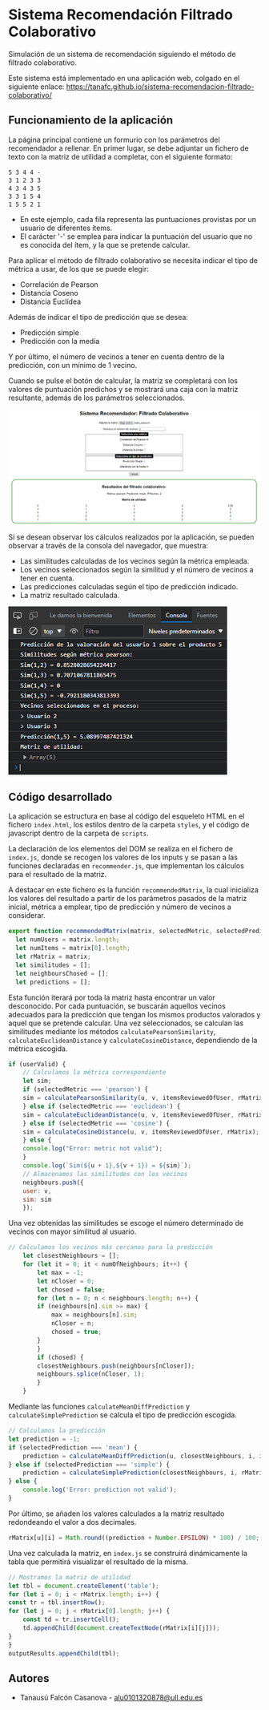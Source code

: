 # Sistema Recomendación Filtrado Colaborativo
Simulación de un sistema de recomendación siguiendo el método de filtrado colaborativo.

Este sistema está implementado en una aplicación web, colgado en el siguiente enlace: https://tanafc.github.io/sistema-recomendacion-filtrado-colaborativo/

## Funcionamiento de la aplicación

La página principal contiene un formurio con los parámetros del recomendador a rellenar. En primer lugar, se debe adjuntar un fichero de texto con la matriz de utilidad a completar, con el siguiente formato:
```
5 3 4 4 -
3 1 2 3 3 
4 3 4 3 5
3 3 1 5 4
1 5 5 2 1
```
* En este ejemplo, cada fila representa las puntuaciones provistas por un usuario de diferentes ítems.
* El carácter '-' se emplea para indicar la puntuación del usuario que no es conocida del ítem, y la que se pretende calcular.

Para aplicar el método de filtrado colaborativo se necesita indicar el tipo de métrica a usar, de los que se puede elegir:
* Correlación de Pearson
* Distancia Coseno
* Distancia Euclídea

Además de indicar el tipo de predicción que se desea:
* Predicción simple
* Predicción con la media

Y por último, el número de vecinos a tener en cuenta dentro de la predicción, con un mínimo de 1 vecino.

Cuando se pulse el botón de calcular, la matriz se completará con los valores de puntuación predichos y se mostrará una caja con la matriz resultante, además de los parámetros seleccionados.

![Ejemplo de uso](./img/ejemplo_uso.PNG)

Si se desean observar los cálculos realizados por la aplicación, se pueden observar a través de la consola del navegador, que muestra:
* Las similitudes calculadas de los vecinos según la métrica empleada.
* Los vecinos seleccionados según la similitud y el número de vecinos a tener en cuenta.
* Las predicciones calculadas según el tipo de predicción indicado.
* La matriz resultado calculada.

![Cálculos mostrados por consola](./img/ejemplo_uso_consola.PNG)

## Código desarrollado

La aplicación se estructura en base al código del esqueleto HTML en el fichero `index.html`, los estilos dentro de la carpeta `styles`, y el código de javascript dentro de la carpeta de `scripts`.

La declaración de los elementos del DOM se realiza en el fichero de `index.js`, donde se recogen los valores de los inputs y se pasan a las funciones declaradas en `recommender.js`, que implementan los cálculos para el resultado de la matriz.

A destacar en este fichero es la función `recommendedMatrix`, la cual inicializa los valores del resultado a partir de los parámetros pasados de la matriz inicial, métrica a emplear, tipo de predicción y número de vecinos a considerar.

```js
export function recommendedMatrix(matrix, selectedMetric, selectedPrediction, numOfNeighbours) {
  let numUsers = matrix.length;
  let numItems = matrix[0].length;
  let rMatrix = matrix;
  let similitudes = [];
  let neighboursChosed = [];
  let predictions = [];
```

Esta función iterará por toda la matriz hasta encontrar un valor desconocido. Por cada puntuación, se buscarán aquellos vecinos adecuados para la predicción que tengan los mismos productos valorados y aquel que se pretende calcular. Una vez seleccionados, se calculan las similitudes mediante los métodos `calculatePearsonSimilarity`, `calculateEuclideanDistance` y `calculateCosineDistance`, dependiendo de la métrica escogida. 

```js
if (userValid) {
    // Calculamos la métrica correspondiente
    let sim;
    if (selectedMetric === 'pearson') {
    sim = calculatePearsonSimilarity(u, v, itemsReviewedOfUser, rMatrix);
    } else if (selectedMetric === 'euclidean') {
    sim = calculateEuclideanDistance(u, v, itemsReviewedOfUser, rMatrix);
    } else if (selectedMetric === 'cosine') {
    sim = calculateCosineDistance(u, v, itemsReviewedOfUser, rMatrix);
    } else {
    console.log("Error: metric not valid");
    }
    console.log(`Sim(${u + 1},${v + 1}) = ${sim}`);
    // Almacenamos las similitudes con los vecinos
    neighbours.push({
    user: v,
    sim: sim
    });
```

Una vez obtenidas las similitudes se escoge el número determinado de vecinos con mayor similitud al usuario.

```js
// Calculamos los vecinos más cercanos para la predicción
    let closestNeighbours = [];
    for (let it = 0; it < numOfNeighbours; it++) {
        let max = -1;
        let nCloser = 0;
        let chosed = false;
        for (let n = 0; n < neighbours.length; n++) {
        if (neighbours[n].sim >= max) {
            max = neighbours[n].sim;
            nCloser = n;
            chosed = true;
        }
        }
        if (chosed) {
        closestNeighbours.push(neighbours[nCloser]);
        neighbours.splice(nCloser, 1);
        }
    }
```

Mediante las funciones `calculateMeanDiffPrediction` y `calculateSimplePrediction` se calcula el tipo de predicción escogida.

```js
// Calculamos la predicción
let prediction = -1;
if (selectedPrediction === 'mean') {
    prediction = calculateMeanDiffPrediction(u, closestNeighbours, i, itemsReviewedOfUser, rMatrix);
} else if (selectedPrediction === 'simple') {
    prediction = calculateSimplePrediction(closestNeighbours, i, rMatrix);
} else {
    console.log('Error: prediction not valid');
}
```

Por último, se añaden los valores calculados a la matriz resultado redondeando el valor a dos decimales.

```js
rMatrix[u][i] = Math.round((prediction + Number.EPSILON) * 100) / 100;
```

Una vez calculada la matriz, en `index.js` se construirá dinámicamente la tabla que permitirá visualizar el resultado de la misma.

```js
// Mostramos la matriz de utilidad
let tbl = document.createElement('table');
for (let i = 0; i < rMatrix.length; i++) {
const tr = tbl.insertRow();
for (let j = 0; j < rMatrix[0].length; j++) {
    const td = tr.insertCell();
    td.appendChild(document.createTextNode(rMatrix[i][j]));
}
}
outputResults.appendChild(tbl);
```

## Autores
* Tanausú Falcón Casanova - alu0101320878@ull.edu.es






